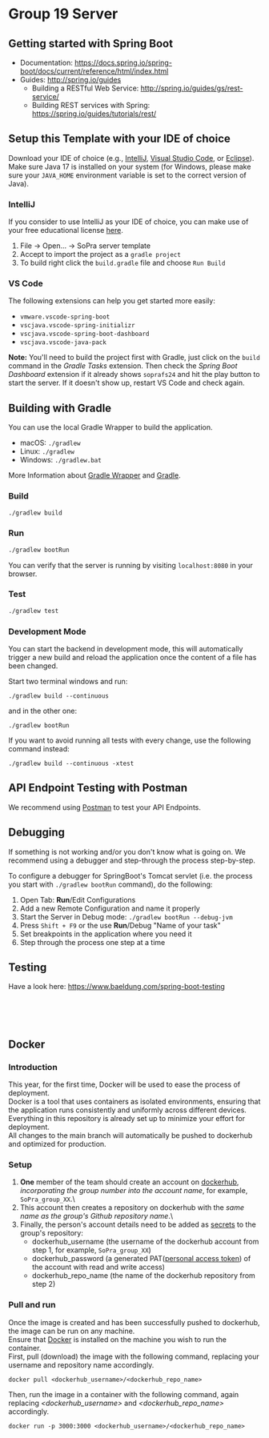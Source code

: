 # Group 19 Server

## Getting started with Spring Boot
-   Documentation: https://docs.spring.io/spring-boot/docs/current/reference/html/index.html
-   Guides: http://spring.io/guides
    -   Building a RESTful Web Service: http://spring.io/guides/gs/rest-service/
    -   Building REST services with Spring: https://spring.io/guides/tutorials/rest/

## Setup this Template with your IDE of choice
Download your IDE of choice (e.g., [IntelliJ](https://www.jetbrains.com/idea/download/), [Visual Studio Code](https://code.visualstudio.com/), or [Eclipse](http://www.eclipse.org/downloads/)). Make sure Java 17 is installed on your system (for Windows, please make sure your `JAVA_HOME` environment variable is set to the correct version of Java).

### IntelliJ
If you consider to use IntelliJ as your IDE of choice, you can make use of your free educational license [here](https://www.jetbrains.com/community/education/#students).
1. File -> Open... -> SoPra server template
2. Accept to import the project as a `gradle project`
3. To build right click the `build.gradle` file and choose `Run Build`

### VS Code
The following extensions can help you get started more easily:
-   `vmware.vscode-spring-boot`
-   `vscjava.vscode-spring-initializr`
-   `vscjava.vscode-spring-boot-dashboard`
-   `vscjava.vscode-java-pack`

**Note:** You'll need to build the project first with Gradle, just click on the `build` command in the _Gradle Tasks_ extension. Then check the _Spring Boot Dashboard_ extension if it already shows `soprafs24` and hit the play button to start the server. If it doesn't show up, restart VS Code and check again.

## Building with Gradle
You can use the local Gradle Wrapper to build the application.
-   macOS: `./gradlew`
-   Linux: `./gradlew`
-   Windows: `./gradlew.bat`

More Information about [Gradle Wrapper](https://docs.gradle.org/current/userguide/gradle_wrapper.html) and [Gradle](https://gradle.org/docs/).

### Build

```bash
./gradlew build
```

### Run

```bash
./gradlew bootRun
```

You can verify that the server is running by visiting `localhost:8080` in your browser.

### Test

```bash
./gradlew test
```

### Development Mode
You can start the backend in development mode, this will automatically trigger a new build and reload the application
once the content of a file has been changed.

Start two terminal windows and run:

`./gradlew build --continuous`

and in the other one:

`./gradlew bootRun`

If you want to avoid running all tests with every change, use the following command instead:

`./gradlew build --continuous -xtest`

## API Endpoint Testing with Postman
We recommend using [Postman](https://www.getpostman.com) to test your API Endpoints.

## Debugging
If something is not working and/or you don't know what is going on. We recommend using a debugger and step-through the process step-by-step.

To configure a debugger for SpringBoot's Tomcat servlet (i.e. the process you start with `./gradlew bootRun` command), do the following:

1. Open Tab: **Run**/Edit Configurations
2. Add a new Remote Configuration and name it properly
3. Start the Server in Debug mode: `./gradlew bootRun --debug-jvm`
4. Press `Shift + F9` or the use **Run**/Debug "Name of your task"
5. Set breakpoints in the application where you need it
6. Step through the process one step at a time

## Testing
Have a look here: https://www.baeldung.com/spring-boot-testing

<br>
<br>
<br>

## Docker

### Introduction
This year, for the first time, Docker will be used to ease the process of deployment.\
Docker is a tool that uses containers as isolated environments, ensuring that the application runs consistently and uniformly across different devices.\
Everything in this repository is already set up to minimize your effort for deployment.\
All changes to the main branch will automatically be pushed to dockerhub and optimized for production.

### Setup
1. **One** member of the team should create an account on [dockerhub](https://hub.docker.com/), _incorporating the group number into the account name_, for example, `SoPra_group_XX`.\
2. This account then creates a repository on dockerhub with the _same name as the group's Github repository name_.\
3. Finally, the person's account details need to be added as [secrets](https://docs.github.com/en/actions/security-guides/using-secrets-in-github-actions#creating-secrets-for-a-repository) to the group's repository:
    - dockerhub_username (the username of the dockerhub account from step 1, for example, `SoPra_group_XX`)
    - dockerhub_password (a generated PAT([personal access token](https://docs.docker.com/docker-hub/access-tokens/)) of the account with read and write access)
    - dockerhub_repo_name (the name of the dockerhub repository from step 2)

### Pull and run
Once the image is created and has been successfully pushed to dockerhub, the image can be run on any machine.\
Ensure that [Docker](https://www.docker.com/) is installed on the machine you wish to run the container.\
First, pull (download) the image with the following command, replacing your username and repository name accordingly.

```docker pull <dockerhub_username>/<dockerhub_repo_name>```

Then, run the image in a container with the following command, again replacing _<dockerhub_username>_ and _<dockerhub_repo_name>_ accordingly.

```docker run -p 3000:3000 <dockerhub_username>/<dockerhub_repo_name>```
